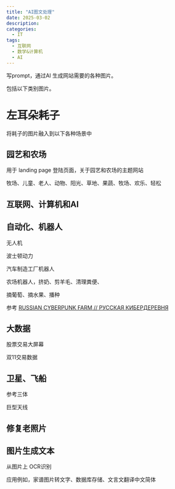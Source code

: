 ```yaml
---
title: "AI图文处理"
date: 2025-03-02
description:
categories:
  - IT
tags:
  - 互联网
  - 数学&计算机
  - AI
---
```



写prompt，通过AI 生成网站需要的各种图片。

包括以下类别图片。

# 左耳朵耗子

将耗子的图片融入到以下各种场景中



## 园艺和农场

用于 landing page 登陆页面，关于园艺和农场的主题网站

牧场、儿童、老人、动物、阳光、草地、果蔬、牧场、欢乐、轻松


## 互联网、计算机和AI



## 自动化、机器人

无人机

波士顿动力

汽车制造工厂机器人

农场机器人，挤奶、剪羊毛、清理粪便、

摘葡萄、摘水果、播种

参考 [RUSSIAN CYBERPUNK FARM // РУССКАЯ КИБЕРДЕРЕВНЯ](https://www.youtube.com/@birchpunk)


## 大数据

股票交易大屏幕

双11交易数据


## 卫星、飞船
参考三体

巨型天线


## 修复老照片



## 图片生成文本

从图片上 OCR识别

应用例如，家谱图片转文字、数据库存储、文言文翻译中文简体

